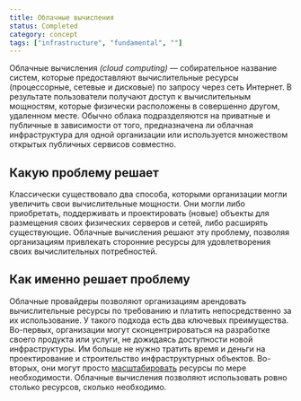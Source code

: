 ```yaml
---
title: Облачные вычисления
status: Completed
category: concept
tags: ["infrastructure", "fundamental", ""]
---
```


Облачные вычисления _(cloud computing)_ — собирательное название систем, которые предоставляют вычислительные ресурсы (процессорные, сетевые и дисковые) по запросу через сеть Интернет. В результате пользователи получают доступ к вычислительным мощностям, которые физически расположены в совершенно другом, удаленном месте.
Обычно облака подразделяются на приватные и публичные в зависимости от того, предназначена ли облачная инфраструктура для одной организации или используется множеством открытых публичных сервисов совместно.

## Какую проблему решает

Классически существовало два способа, которыми организации могли увеличить свои вычислительные мощности.
Они могли либо приобретать, поддерживать и проектировать (новые) объекты для размещения своих физических серверов и сетей, либо расширять существующие. 
Облачные вычисления решают эту проблему, позволяя организациям привлекать сторонние ресурсы для удовлетворения своих вычислительных потребностей.

## Как именно решает проблему

Облачные провайдеры позволяют организациям арендовать вычислительные ресурсы по требованию и платить непосредственно за их использование. У такого подхода есть два ключевых преимущества. 
Во-первых, организации могут сконцентрироваться на разработке своего продукта или услуги, не дожидаясь доступности новой инфраструктуры. Им больше не нужно тратить время и деньги на проектирование и строительство инфраструктурных объектов.
Во-вторых, они могут просто [масштабировать](/scalability/) ресурсы по мере необходимости.
Облачные вычисления позволяют использовать ровно столько ресурсов, сколько необходимо.
